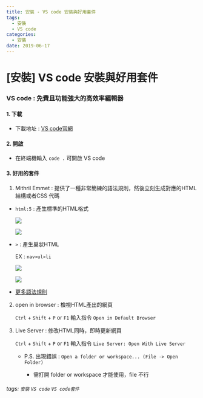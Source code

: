 ```yaml
---
title: 安裝 - VS code 安裝與好用套件
tags:
  - 安裝
  - VS code
categories:
  - 安裝
date: 2019-06-17
---
```

# [安裝] VS code 安裝與好用套件

### **VS code : 免費且功能強大的高效率編輯器**

#### 1. 下載

* 下載地址 : [VS code官網](https://code.visualstudio.com/)

#### 2. 開啟

* 在終端機輸入 `code .` 可開啟 VS code

#### 3. 好用的套件

1. Mithril Emmet : 提供了一種非常簡練的語法規則，然後立刻生成對應的HTML 結構或者CSS 代碼

* `html:5` : 產生標準的HTML格式

    ![](https://i.imgur.com/yLCESHX.png)
    
    ![](https://i.imgur.com/YFNcPiv.png)

* `>` : 產生巢狀HTML

    EX : `nav>ul>li`

    ![](https://i.imgur.com/Kkxwn4r.png)
    
    ![](https://i.imgur.com/2f1hgRT.png)

* [更多語法規則](https://docs.emmet.io/cheat-sheet/)

2. open in browser : 檢視HTML產出的網頁

    `Ctrl` + `Shift` + `P` or `F1` 輸入指令 `Open in Default Browser`

3. Live Server : 修改HTML同時，即時更新網頁

    `Ctrl` + `Shift` + `P` or `F1` 輸入指令 `Live Server: Open With Live Server`
    
    * P.S. 出現錯誤 : `Open a folder or workspace... (File -> Open Folder)`

        * 需打開 folder or workspace 才能使用，file 不行

###### tags: `安裝` `VS code` `VS code套件`